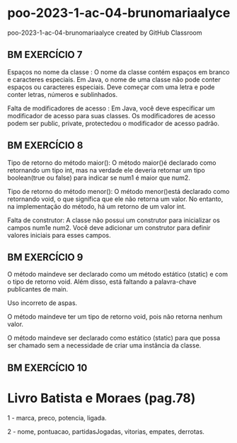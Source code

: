 # poo-2023-1-ac-04-brunomariaalyce
poo-2023-1-ac-04-brunomariaalyce created by GitHub Classroom

## BM EXERCÍCIO 7
Espaços no nome da classe : O nome da classe contém espaços em branco e caracteres especiais. Em Java, o nome de uma classe não pode conter espaços ou caracteres especiais. Deve começar com uma letra e pode conter letras, números e sublinhados.

Falta de modificadores de acesso : Em Java, você deve especificar um modificador de acesso para suas classes. Os modificadores de acesso podem ser public, private, protectedou o modificador de acesso padrão.

## BM EXERCÍCIO 8

Tipo de retorno do método maior():
O método maior()é declarado como retornando um tipo int, mas na verdade ele deveria retornar um tipo boolean(true ou false) para indicar se num1 é maior que num2.

Tipo de retorno do método menor():
O método menor()está declarado como retornando void, o que significa que ele não retorna um valor. No entanto, na implementação do método, há um retorno de um valor int.

Falta de construtor:
A classe não possui um construtor para inicializar os campos num1e num2. Você deve adicionar um construtor para definir valores iniciais para esses campos.

## BM EXERCÍCIO 9

O método maindeve ser declarado como um método estático (static) e com o tipo de retorno void. Além disso, está faltando a palavra-chave publicantes de main.

Uso incorreto de aspas.

O método maindeve ter um tipo de retorno void, pois não retorna nenhum valor.

O método maindeve ser declarado como estático (static) para que possa ser chamado sem a necessidade de criar uma instância da classe.

## BM EXERCÍCIO 10

# Livro Batista e Moraes (pag.78)

1 - marca, preco, potencia, ligada.

2 - nome, pontuacao, partidasJogadas, vitorias, empates, derrotas.

